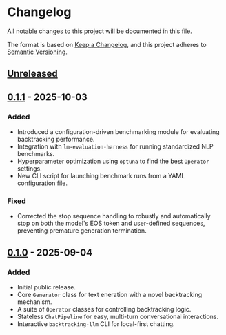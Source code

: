 # Changelog

All notable changes to this project will be documented in this file.

The format is based on [Keep a Changelog](https://keepachangelog.com/en/1.1.0/),
and this project adheres to
[Semantic Versioning](https://semver.org/spec/v2.0.0.html).

## [Unreleased]

## [0.1.1] - 2025-10-03

### Added

-   Introduced a configuration-driven benchmarking module for evaluating
    backtracking performance.
-   Integration with `lm-evaluation-harness` for running standardized NLP
    benchmarks.
-   Hyperparameter optimization using `optuna` to find the best `Operator`
    settings.
-   New CLI script for launching benchmark runs from a YAML configuration file.

### Fixed

-   Corrected the stop sequence handling to robustly and automatically stop on
    both the model's EOS token and user-defined sequences, preventing premature
    generation termination.

## [0.1.0] - 2025-09-04

### Added

- Initial public release.
- Core `Generator` class for text eneration with a novel backtracking mechanism.
- A suite of `Operator` classes for controlling backtracking logic.
- Stateless `ChatPipeline` for easy, multi-turn conversational interactions.
- Interactive `backtracking-llm` CLI for local-first chatting.

[Unreleased]: https://github.com/matee8/backtracking_llm/compare/v0.1.1...HEAD
[0.1.0]: https://github.com/matee8/backtracking_llm/releases/tag/v0.1.0
[0.1.1]: https://github.com/matee8/backtracking_llm/releases/tag/v0.1.1
